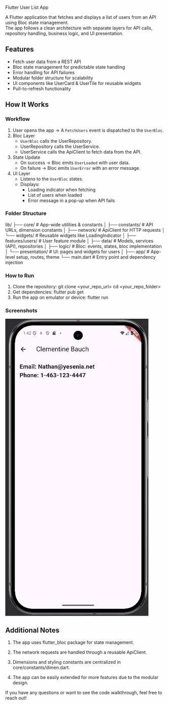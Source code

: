  Flutter User List App

A Flutter application that fetches and displays a list of users from an API using Bloc state management.  
The app follows a clean architecture with separate layers for API calls, repository handling, business logic, and UI presentation.


## Features
- Fetch user data from a REST API
- Bloc state management for predictable state handling
- Error handling for API failures
- Modular folder structure for scalability
- UI components like UserCard & UserTile for reusable widgets
- Pull-to-refresh functionality


##  How It Works

### Workflow
1. User opens the app → A `FetchUsers` event is dispatched to the `UserBloc`.
2. Bloc Layer
    - `UserBloc` calls the UserRepository.
    - UserRepository calls the UserService.
    - UserService calls the ApiClient to fetch data from the API.
3. State Update
    - On success → Bloc emits `UserLoaded` with user data.
    - On failure → Bloc emits `UserError` with an error message.
4. UI Layer
    - Listens to the `UserBloc` states.
    - Displays:
        - Loading indicator when fetching
        - List of users when loaded
        - Error message in a pop-up when API fails



### Folder Structure

lib/
├── core/                      # App-wide utilities & constants
│    ├── constants/            # API URLs, dimension constants
│    ├── network/              # ApiClient for HTTP requests
│    └── widgets/              # Reusable widgets like LoadingIndicator
│
├── features/users/            # User feature module
│    ├── data/                 # Models, services (API), repositories
│    ├── logic/                # Bloc: events, states, bloc implementation
│    └── presentation/         # UI: pages and widgets for users
│
├── app/                      # App-level setup, routes, theme
└── main.dart                 # Entry point and dependency injection

### How to Run
1. Clone the repository: git clone <your_repo_url>
   cd <your_repo_folder>
2. Get dependencies: flutter pub get
3. Run the app on emulator or device: flutter run

### Screenshots

![User Page](https://github.com/Abiidahiya/user_list_app/blob/830be6c0078f61f19b5b7460a469abe746ede75f/user%20details.png)
  
## Additional Notes
1. The app uses flutter_bloc package for state management.

2. The network requests are handled through a reusable ApiClient.

3. Dimensions and styling constants are centralized in core/constants/dimen.dart.

4. The app can be easily extended for more features due to the modular design.

If you have any questions or want to see the code walkthrough, feel free to reach out!
